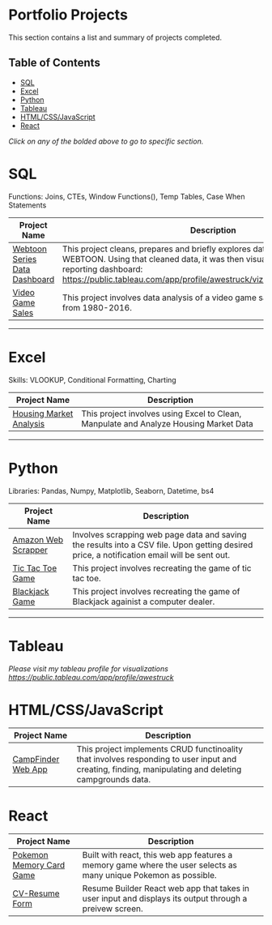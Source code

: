 # Portfolio Projects

This section contains a list and summary of projects completed.

## Table of Contents

- [SQL](#sql)
- [Excel](#excel)
- [Python](#python)
- [Tableau](#tableau)
- [HTML/CSS/JavaScript](#HTML/CSS/JavaScript)
- [React](#react)

_Click on any of the bolded above to go to specific section._

# SQL

Functions: Joins, CTEs, Window Functions(), Temp Tables, Case When Statements

| Project Name | Description |
|---|---|
| [Webtoon Series Data Dashboard](https://github.com/awe-struck/WEBTOON_info/blob/main/Data_Exploration.sql) | This project cleans, prepares and briefly explores data extracted from WEBTOON. Using that cleaned data, it was then visualized on Tableau as a reporting dashboard: https://public.tableau.com/app/profile/awestruck/viz/webt/WebtoonDashboard |   
| [Video Game Sales](https://github.com/awe-struck/Video_Game_Sales_2016/blob/main/Data_Analysis/sales_analysis.sql) | This project involves data analysis of a video game sales dataset that is set from 1980-2016. |

***

# Excel

Skills: VLOOKUP, Conditional Formatting, Charting

| Project Name | Description |
|---|---|
| [Housing Market Analysis](https://github.com/awe-struck/Housing_Data/tree/main/Linear_Regression_Model) | This project involves using Excel to Clean, Manpulate and Analyze Housing Market Data  |

***

# Python

Libraries: Pandas, Numpy, Matplotlib, Seaborn, Datetime, bs4

| Project Name | Description |
|---|---|
| [Amazon Web Scrapper](https://github.com/awe-struck/Amazon-Web-Scrapper/blob/master/Amazon%20Webscrapper%20Price%20Check.ipynb) | Involves scrapping web page data and saving the results into a CSV file. Upon getting desired price, a notification email will be sent out. |   
| [Tic Tac Toe Game](https://github.com/awe-struck/Tic-Tac-Toe-Game/blob/main/Tic%20Tac%20Toe%20Game.ipynb) | This project involves recreating the game of tic tac toe. |   
| [Blackjack Game](https://github.com/awe-struck/Blackjack-game/blob/main/Blackjack%20Game.ipynb) | This project involves recreating the game of Blackjack againist a computer dealer. |

***

# Tableau

_Please visit my tableau profile for visualizations https://public.tableau.com/app/profile/awestruck_

# HTML/CSS/JavaScript

| Project Name | Description |
|---|---| 
| [CampFinder Web App](https://github.com/awe-struck/Camp-Finder) | This project implements CRUD functinoality that involves responding to user input and creating, finding, manipulating and deleting campgrounds data. |

# React

| Project Name | Description |
|---|---|
| [Pokemon Memory Card Game](https://github.com/awe-struck/memoryCard) | Built with react, this web app features a memory game where the user selects as many unique Pokemon as possible.   
| [CV-Resume Form](https://github.com/awe-struck/cv-App) | Resume Builder React web app that takes in user input and displays its output through a preivew screen. |   


